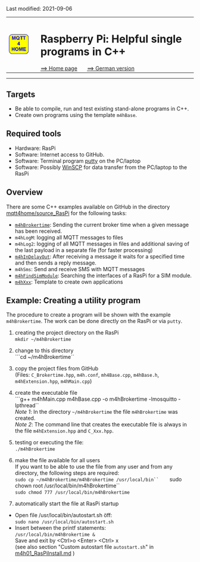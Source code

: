 Last modified: 2021-09-06   
<table><tr><td><img src="logo/mqtt4home_96.png"></td><td>&nbsp;</td><td>
<h1>Raspberry Pi: Helpful single programs in C++</h1>
<a href="../readme.md">==> Home page</a> &nbsp; &nbsp; &nbsp; 
<a href="m4h08_RasPiCppDemos.md">==> German version</a> &nbsp; &nbsp; &nbsp; 
</td></tr></table><hr>

## Targets
* Be able to compile, run and test existing stand-alone programs in C++.   
* Create own programs using the template `m4hBase`.   
   

## Required tools
* Hardware: RasPi
* Software: Internet access to GitHub.
* Software: Terminal program [putty](https://www.chiark.greenend.org.uk/~sgtatham/putty/latest.html) on the PC/laptop
* Software: Possibly [WinSCP](https://winscp.net/eng/docs/lang:de) for data transfer from the PC/laptop to the RasPi   

## Overview
There are some C++ examples available on GitHub in the directory [mqtt4home/source_RasPi](https://github.com/khartinger/mqtt4home/tree/main/source_RasPi) for the following tasks:   
* [`m4hBrokertime`](https://github.com/khartinger/mqtt4home/tree/main/source_RasPi/m4hBrokertime): Sending the current broker time when a given message has been received.   
* `m4hLogM`: logging all MQTT messages to files   
* `m4hLog2`: logging of all MQTT messages in files and additional saving of the last payload in a separate file (for faster processing)    
* [`m4hInDelayOut`](https://github.com/khartinger/mqtt4home/tree/main/source_RasPi/m4hInDelayOut): After receiving a message it waits for a specified time and then sends a reply message.   
* `m4hSms`: Send and receive SMS with MQTT messages   
* [`m4hFindSimModule`](https://github.com/khartinger/mqtt4home/tree/main/source_RasPi/m4hFindSimModule): Searching the interfaces of a RasPi for a SIM module.   
* [`m4hXxx`](https://github.com/khartinger/mqtt4home/tree/main/source_RasPi/m4hXxx): Template to create own applications   
   
## Example: Creating a utility program
The procedure to create a program will be shown with the example `m4hBrokertime`. The work can be done directly on the RasPi or via `putty`.   

1. creating the project directory on the RasPi   
``mkdir ~/m4hBrokertime``   

2. change to this directory   
```cd ~/m4hBrokertime``

3. copy the project files from GitHub   
(Files: `C_Brokertime.hpp`, `m4h.conf`, `mh4Base.cpp`, `m4hBase.h`, `m4hExtension.hpp`, `m4hMain.cpp`)

4. create the executable file   
```g++ m4hMain.cpp m4hBase.cpp -o m4hBrokertime -lmosquitto -lpthread``   
_Note 1_: In the directory `~/m4hBrokertime` the file `m4hBrokertime` was created.   
_Note 2_: The command line that creates the executable file is always in the file `m4hExtension.hpp` and `C_Xxx.hpp`.   
   
5. testing or executing the file:   
``./m4hBrokertime`` 

6. make the file available for all users   
If you want to be able to use the file from any user and from any directory, the following steps are required:   
```sudo cp ~/m4hBrokertime/m4hBrokertime /usr/local/bin``   
```sudo chown root /usr/local/bin/m4hBrokertime``   
```sudo chmod 777 /usr/local/bin/m4hBrokertime```   

7. automatically start the file at RasPi startup   
* Open file /usr/local/bin/autostart.sh &ouml;ff:   
`sudo nano /usr/local/bin/autostart.sh`   
* Insert between the printf statements:   
`/usr/local/bin/m4hBrokertime &`   
Save and exit by &lt;Ctrl&gt;o &lt;Enter&gt; &lt;Ctrl&gt; x   
(see also section "Custom autostart file `autostart.sh`" in [m4h01_RasPiInstall.md](https://github.com/khartinger/mqtt4home/blob/main/m4h01_RasPiInstall.md) )

